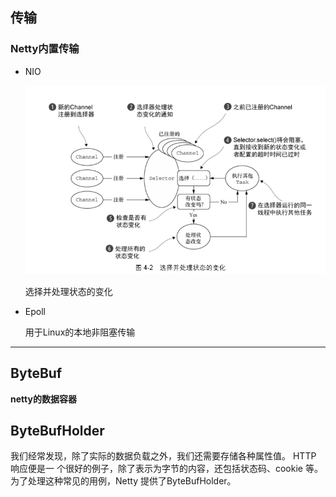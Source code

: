 ## 传输

### Netty内置传输

- NIO

	![avatar](../image/Nio_selector_and_status.png)

	选择并处理状态的变化

- Epoll

	用于Linux的本地非阻塞传输


----

## ByteBuf

**netty的数据容器**

## ByteBufHolder

我们经常发现，除了实际的数据负载之外，我们还需要存储各种属性值。
HTTP 响应便是一 个很好的例子，除了表示为字节的内容，还包括状态码、cookie 等。 
为了处理这种常见的用例，Netty 提供了ByteBufHolder。

